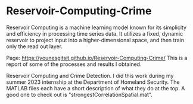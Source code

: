 # Reservoir-Computing-Crime

Reservoir Computing is a machine learning model known for its simplicity and efficiency in processing time series data. It utilizes a fixed, dynamic reservoir to project input into a higher-dimensional space, and then train only the read out layer.

Page: https://younesgitsit.github.io/Reservoir-Computing-Crime/
This is a report of some of the processes and results I obtained.

Reservoir Computing and Crime Detection. I did this work during my summer 2023 internship at the Department of Homeland Security. The MATLAB files each have a short description of what they do at the top. A good one to check out is "strongestCorrelationSpatial.mat".
